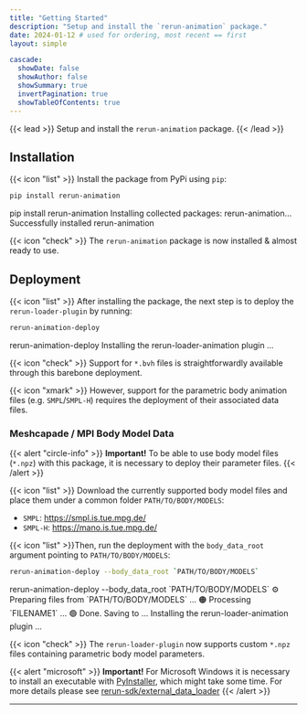 ```yaml
---
title: "Getting Started"
description: "Setup and install the `rerun-animation` package."
date: 2024-01-12 # used for ordering, most recent == first
layout: simple

cascade:
  showDate: false
  showAuthor: false
  showSummary: true
  invertPagination: true  
  showTableOfContents: true
---
```


{{< lead >}}
Setup and install the `rerun-animation` package.
{{< /lead >}}


## Installation

{{< icon "list" >}} Install the package from PyPi using `pip`:

```bash
pip install rerun-animation
```

<div id="termynal" data-termynal data-ty-startDelay="600">
    <span data-ty="input" data-ty-prompt="~">pip install rerun-animation</span>
    <span data-ty data-ty-delay="250" data-ty-cursor="▋">Installing collected packages: rerun-animation...</span>
    <span data-ty="progress"></span>
    <span data-ty>Successfully installed rerun-animation</span>
</div>

{{< icon "check" >}} The `rerun-animation` package is now installed & almost ready to use.

## Deployment

{{< icon "list" >}} After installing the package, the next step is to deploy the `rerun-loader-plugin` by running:

```bash
rerun-animation-deploy
```

<div id="termynal" data-termynal data-ty-startDelay="600">
    <span data-ty="input" data-ty-prompt="~">rerun-animation-deploy</span>    
    <span data-ty>Installing the rerun-loader-animation plugin ...</span>
    <span data-ty="progress"></span>
</div>

{{< icon "check" >}} Support for `*.bvh` files is straightforwardly available through this barebone deployment.

{{< icon "xmark" >}} However, support for the parametric body animation files (e.g. `SMPL`/`SMPL-H`) requires the deployment of their associated data files.

### Meshcapade / MPI Body Model Data

{{< alert "circle-info" >}}
**Important!** To be able to use body model files (`*.npz`) with this package, it is necessary to deploy their parameter files.
{{< /alert >}}

{{< icon "list" >}}
Download the currently supported body model files and place them under a common folder `PATH/TO/BODY/MODELS`:

- `SMPL`: https://smpl.is.tue.mpg.de/ 
- `SMPL-H`: https://mano.is.tue.mpg.de/

{{< icon "list" >}}Then, run the deployment with the `body_data_root` argument pointing to `PATH/TO/BODY/MODELS`:

```bash
rerun-animation-deploy --body_data_root `PATH/TO/BODY/MODELS`
```

<div id="termynal" data-termynal data-ty-startDelay="600">
    <span data-ty="input" data-ty-prompt="~">rerun-animation-deploy --body_data_root `PATH/TO/BODY/MODELS`</span>
    <span data-ty data-ty-delay="250" data-ty-cursor="▋">⚙    Preparing files from `PATH/TO/BODY/MODELS` ...</span>
    <span data-ty data-ty-delay="250" data-ty-cursor="▋"> 🟠    Processing `FILENAME1` ...</span>
    <span data-ty data-ty-delay="250" data-ty-cursor="▋"> 🟢    Done. Saving to ...</span>
    <span data-ty="progress"></span>
    <span data-ty>Installing the rerun-loader-animation plugin ...</span>
    <span data-ty="progress"></span>
</div>

{{< icon "check" >}} The `rerun-loader-plugin` now supports custom `*.npz` files containing parametric body model parameters.

{{< alert "microsoft" >}}
**Important!** For Microsoft Windows it is necessary to install an executable with [PyInstaller](https://pyinstaller.org/en/stable/), which might take some time. For more details please see [rerun-sdk/external_data_loader](https://github.com/rerun-io/rerun/tree/main/examples/python/external_data_loader)
{{< /alert >}}


---